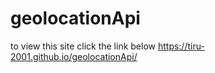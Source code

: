 # geolocationApi

to view this site click the link below
https://tiru-2001.github.io/geolocationApi/
